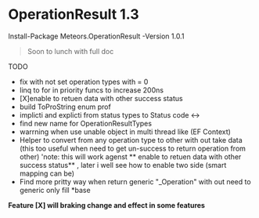 # OperationResult 1.3

Install-Package Meteors.OperationResult -Version 1.0.1

> Soon to lunch with full doc

TODO
- fix with not set operation types with = 0 
- linq to for in priority funcs to increase 200ns
- [X]enable to retuen data with other success status
- build ToProString enum prof
- implicti and explicti from status types to Status code <->
- find new name for OperationResultTypes
- warrning when use unable object in multi thread like (EF Context)
- Helper to convert from any operation type to other with out take data (this too useful when need to get un-success to return operation from other) 'note: this will work agenst ** enable to retuen data with other success status** , later i well see how to enable two side (smart mapping can be)
- Find more pritty way when return generic "_Operation" with out need to generic only fill *base

**Feature [X] will braking change and effect in some features**
